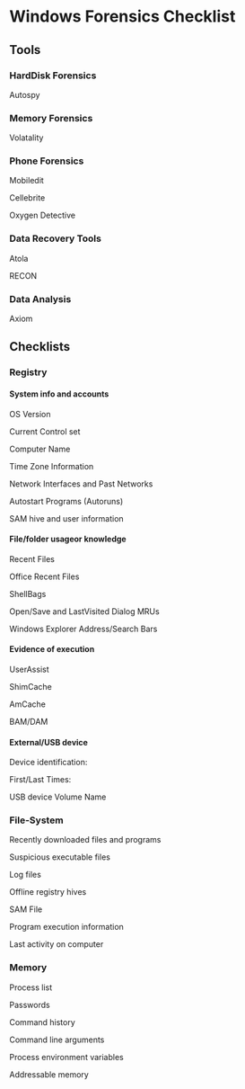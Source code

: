 # Windows Forensics Checklist

## Tools

### HardDisk Forensics

Autospy

### Memory Forensics

Volatality

### Phone Forensics

Mobiledit

Cellebrite

Oxygen Detective

### Data Recovery Tools

Atola

RECON

### Data Analysis

Axiom

## Checklists

### Registry

#### System info and accounts

OS Version

Current Control set

Computer Name

Time Zone Information

Network Interfaces and Past Networks

Autostart Programs (Autoruns)

SAM hive and user information

#### File/folder usageor knowledge

Recent Files

Office Recent Files

ShellBags

Open/Save and LastVisited Dialog MRUs

Windows Explorer Address/Search Bars

#### Evidence of execution

UserAssist

ShimCache

AmCache

BAM/DAM

#### External/USB device

Device identification:

First/Last Times:

USB device Volume Name

### File-System

Recently downloaded files and programs

Suspicious executable files

Log files 

Offline registry hives

SAM File

Program execution information

Last activity on computer

### Memory

Process list

Passwords

Command history

Command line arguments

Process environment variables

Addressable memory




















